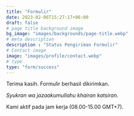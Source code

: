 ```yaml
---
title: "Formulir"
date: 2023-02-06T15:27:17+06:00
draft: false
# page title background image
bg_image: "images/backgrounds/page-title.webp"
# meta description
description : "Status Pengiriman Formulir"
# Contact image
image: "images/profile/contact.webp"
# type
type: "form/success"
---
```


Terima kasih. Formulir berhasil dikirimkan.

_Syukran wa jazaakumullahu khairan katsiran._

Kami aktif pada jam kerja (08.00-15.00 GMT+7).

